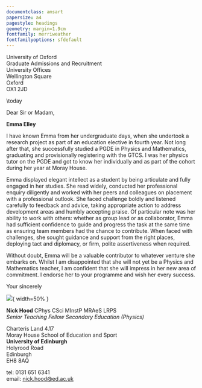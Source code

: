 ```yaml
---
documentclass: amsart
papersize: a4
pagestyle: headings
geometry: margin=1.9cm
fontfamily: merriweather
fontfamilyoptions: sfdefault
---
```


University of Oxford  
Graduate Admissions and Recruitment  
University Offices  
Wellington Square  
Oxford  
OX1 2JD 

\today

Dear Sir or Madam,

**Emma Elley**

I have known Emma from her undergraduate days, when she undertook a research project as part of an education elective in fourth year. Not long after that, she successfully studied a PGDE in Physics and Mathematics, graduating and provisionally registering with the GTCS. I was her physics tutor on the PGDE and got to know her individually and as part of the cohort during her year at Moray House.

Emma displayed elegant intellect as a student by being articulate and fully engaged in her studies. She read widely, conducted her professional enquiry diligently and worked with her peers and colleagues on placement with a professional outlook. She faced challenge boldly and listened carefully to feedback and advice, taking appropriate action to address development areas and humbly accepting praise. Of particular note was her ability to work with others: whether as group lead or as collaborator, Emma had sufficient confidence to guide and progress the task at the same time as ensuring team members had the chance to contribute. When faced with challenges, she sought guidance and support from the right places, deploying tact and diplomacy, or firm, polite assertiveness when required.

Without doubt, Emma will be a valuable contributor to whatever venture she embarks on. Whilst I am disappointed that she will not yet be a Physics and Mathematics teacher, I am confident that she will impress in her new area of commitment. I endorse her to your programme and wish her every success.

Your sincerely

![](/users/nickhood/Dropbox/Signatures/Nsig.jpg){ width=50% }

**Nick Hood** CPhys CSci MInstP MRAeS LRPS  
*Senior Teaching Fellow Secondary Education (Physics)*

Charteris Land 4.17  
Moray House School of Education and Sport  
**University of Edinburgh**  
Holyrood Road  
Edinburgh  
EH8 8AQ  

tel: 0131 651 6341  
email: nick.hood@ed.ac.uk
